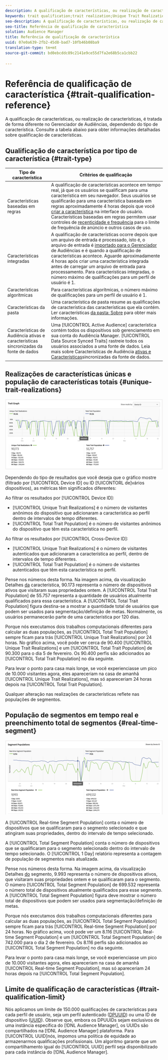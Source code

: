 ```yaml
---
description: A qualificação de características, ou realização de características, é tratada de forma diferente no Gerenciador de Audiências, dependendo do tipo de característica. Consulte a tabela abaixo para obter informações detalhadas sobre qualificação de características.
keywords: trait qualification;trait realization;Unique Trait Realizations;UTR;Total Trait Population;TTP
seo-description: A qualificação de características, ou realização de características, é tratada de forma diferente no Gerenciador de Audiências, dependendo do tipo de característica. Consulte a tabela abaixo para obter informações detalhadas sobre qualificação de características.
seo-title: Referência de qualificação de característica
solution: Audience Manager
title: Referência de qualificação de característica
uuid: 07e0a639-2fb2-45d8-bad7-10fb46b08ba9
translation-type: tm+mt
source-git-commit: bd0ebcddc89c2141e9ce55d7fa2e68b5ca1cbb22

---
```



# Referência de qualificação de característica {#trait-qualification-reference}

A qualificação de características, ou realização de características, é tratada de forma diferente no Gerenciador de Audiências, dependendo do tipo de característica. Consulte a tabela abaixo para obter informações detalhadas sobre qualificação de características.

## Qualificação de característica por tipo de característica {#trait-type}

| Tipo de característica | Critérios de qualificação |
|---|---|
| Características baseadas em regras | A qualificação de características acontece em tempo real, já que os usuários se qualificam para uma característica em seu navegador. Seus usuários se qualificarão para uma característica baseada em regras aproximadamente 4 horas depois que você [criar a característica](create-onboarded-rule-based-traits.md#create-rules-based-or-onboarded-traits) na interface do usuário. Características baseadas em regras permitem usar controles de [recenticidade e frequência](../segments/recency-and-frequency.md) para o limite de frequência de anúncio e outros casos de uso. |
| Características integradas | A qualificação de características ocorre depois que um arquivo de entrada é processado, isto é, o arquivo de entrada é [importado para o Gerenciador](../../faq/faq-inbound-data-ingestion.md) de Audiências e é quando a qualificação de características acontece. Aguarde aproximadamente 4 horas após criar uma característica integrada antes de carregar um arquivo de entrada para processamento. Para características integradas, o número máximo de qualificações para um perfil de usuário é 1. |
| Características algorítmicas | Para características algorítmicas, o número máximo de qualificações para um perfil de usuário é 1. |
| Características da pasta | Uma característica de pasta resume as qualificações de característica das características que ela contém. Ler características [da pasta: Sobre](about-folder-traits.md) para obter mais informações. |
| Características de Audiência ativas e características sincronizadas da fonte de dados | Uma [!UICONTROL Active Audience] característica contém todos os dispositivos sob gerenciamento em sua conta do Audiência Manager. [!UICONTROL Data Source Synced Traits] rastreie todos os usuários associados a uma fonte de dados. Leia mais sobre Características de Audiência [ativas e Características](client-activity-synced-audience-traits.md)sincronizadas da fonte de dados. |

## Realizações de características únicas e população de características totais {#unique-trait-realizations}

![realização de características únicas](assets/trait-graph.png)

Dependendo do tipo de resultados que você deseja que o gráfico mostre (filtrado por [!UICONTROL Device ID] ou ID [!UICONTORL de]vários dispositivos), as métricas têm significados diferentes:

Ao filtrar os resultados por [!UICONTROL Device ID]:

* [!UICONTROL Unique Trait Realizations] é o número de visitantes anônimos do dispositivo que adicionaram a característica ao perfil dentro de intervalos de tempo diferentes.
* [!UICONTROL Total Trait Population] é o número de visitantes anônimos do dispositivo que têm esta característica no perfil.

Ao filtrar os resultados por [!UICONTROL Cross-Device ID]:

* [!UICONTROL Unique Trait Realizations] é o número de visitantes autenticados que adicionaram a característica ao perfil, dentro de intervalos de tempo diferentes.
* [!UICONTROL Total Trait Population] é o número de visitantes autenticados que têm esta característica no perfil.

Pense nos números desta forma. Na imagem acima, da visualização Detalhes [da](../../features/traits/trait-details-page.md) característica, 90.173 representa o número de dispositivos ativos que visitaram suas propriedades ontem. A [!UICONTROL Total Trait Population] de 55.757 representa a quantidade de usuários atualmente qualificados para essa característica. A [!UICONTROL Total Trait Population] figura destina-se a mostrar a quantidade total de usuários que podem ser usados para segmentação/definição de metas. Normalmente, os usuários permanecerão parte de uma característica por 120 dias.

Porque nós executamos dois trabalhos computacionais diferentes para calcular as duas populações, as [!UICONTROL Total Trait Population] sempre ficam para trás [!UICONTROL Unique Trait Realizations] por 24 horas. No gráfico acima, você pode ver cerca de 90.400 [!UICONTROL Unique Trait Realizations] e um [!UICONTROL Total Trait Population] de 90.300 para o dia 5 de fevereiro. Os 90.400 perfis são adicionados ao [!UICONTROL Total Trait Population] no dia seguinte.

Para levar o ponto para casa mais longe, se você experienciasse um pico de 10.000 visitantes agora, eles apareceriam na casa de amanhã [!UICONTROL Unique Trait Realizations], mas só apareceriam 24 horas depois na [!UICONTROL Total Trait Population].

Qualquer alteração nas realizações de características reflete nas populações de segmentos.

## População de segmentos em tempo real e preenchimento total de segmentos {#real-time-segment}

![realização de características únicas](assets/segment-graph.png)

A [!UICONTROL Real-time Segment Population] conta o número de dispositivos que se qualificaram para o segmento selecionado e que atingiram suas propriedades, dentro do intervalo de tempo selecionado.

A [!UICONTROL Total Segment Population] conta o número de dispositivos que se qualificaram para o segmento selecionado dentro do intervalo de tempo selecionado. O [!UICONTROL 1 Day] relatório representa a contagem de população de segmentos mais atualizada.

Pense nos números desta forma. Na imagem acima, da visualização Detalhes [do](../../features/segments/segment-summary-view.md) segmento, 9.993 representa o número de dispositivos ativos, que visitaram suas propriedades ontem e se qualificaram para o segmento. O número [!UICONTROL Total Segment Population] de 699.532 representa o número total de dispositivos atualmente qualificados para esse segmento. A [!UICONTROL Total Segment Population] figura deve mostrar o número total de dispositivos que podem ser usados para segmentação/definição de metas.

Porque nós executamos dois trabalhos computacionais diferentes para calcular as duas populações, as [!UICONTROL Total Segment Population] sempre ficam para trás [!UICONTROL Real-time Segment Population] por 24 horas. No gráfico acima, você pode ver um 8.116 [!UICONTROL Real-time Segment Population] e um [!UICONTROL Total Segment Population] de 742.000 para o dia 2 de fevereiro. Os 8.116 perfis são adicionados ao [!UICONTROL Total Segment Population] no dia seguinte.

Para levar o ponto para casa mais longe, se você experienciasse um pico de 10.000 visitantes agora, eles apareceriam na casa de amanhã [!UICONTROL Real-time Segment Population], mas só apareceriam 24 horas depois na [!UICONTROL Total Segment Population].

## Limite de qualificação de características {#trait-qualification-limit}

Nós aplicamos um limite de 150.000 qualificações de características para cada perfil de usuário, seja um perfil autenticado ([DPUUID](../../reference/ids-in-aam.md)) ou uma ID de dispositivo ([UUID](../../reference/ids-in-aam.md)). Observe que, embora os DPUUIDs sejam exclusivos de uma instância específica do [!DNL Audience Manager], os UUIDs são compartilhados na [!DNL Audience Manager] plataforma. Para [!UICONTROL UUID]nós, impomos uma política de equidade ao armazenarmos qualificações profissionais. Um algoritmo garante que um compartilhamento igual do [!UICONTROL UUID] perfil seja disponibilizado para cada instância do [!DNL Audience Manager].
